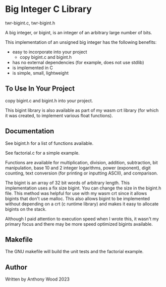 # Big Integer C Library

twr-bigint.c, twr-bigint.h

A big integer, or bigint, is an integer of an arbitrary large number of bits.

This implementation of an unsigned big integer has the following benefits:
   - easy to incorporate into your project
		- copy bigint.c and bigint.h
   - has no external dependencies (for example, does not use stdlib)
   - is implemented in C
   - is simple, small, lightweight

## To Use In Your Project
copy bigint.c and bigint.h into your project.

This bigint library is also available as part of my wasm crt library (for which it was created, to implement various float functions).

## Documentation
See bigint.h for a list of functions available.

See factorial.c for a simple example.

Functions are available for multiplication, division, addition, subtraction, bit manipulation, base 10 and 2 integer logarithms, power (exponent), digit counting, text conversion (for printing or inputting ASCII), and comparison.

The bigint is an array of 32 bit words of arbitrary length.  This implementation uses a fix size bigint.  You can change the size in the bigint.h file.  This method was helpful for use with my wasm crt since it allows bigints that don't use malloc.  This also allows bigint to be implemented without depending on a crt (c runtime library) and makes it easy to allocate bigints on the stack.

Although I paid attention to execution speed when I wrote this, it wasn't my primary focus and there may be more speed optimized bigints available.

## Makefile
The GNU makefile will build the unit tests and the factorial example.

## Author
Written by Anthony Wood
2023





